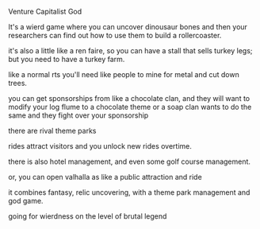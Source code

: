 Venture Capitalist God

It's a wierd game where you can uncover dinousaur bones and then your researchers can
find out how to use them to build a rollercoaster.

it's also a little like a ren faire, so you can have a stall that sells turkey legs; but you need to have a turkey 
farm.

like a normal rts you'll need like people to mine for metal and cut down trees. 


you can get sponsorships from like a chocolate clan, and they will want to modify your log flume to a chocolate theme
or a soap clan wants to do the same and they fight over your sponsorship

there are rival theme parks

rides attract visitors and you unlock new rides overtime.

there is also hotel management, and even some golf course management.

or, you can open valhalla as like a public attraction and ride

it combines fantasy, relic uncovering, with a theme park management and god game.

going for wierdness on the level of brutal legend


